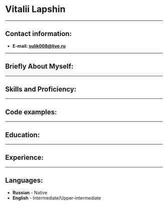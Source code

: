 # **Vitalii Lapshin**

---

## **Contact information:**

- **E-mail: sulik008@live.ru**

---
## **Briefly About Myself:**

---

## **Skills and Proficiency:**

---

## **Code examples:**

---

## **Education:**

---

## **Experience:**
---
## **Languages:**

- **Russian** - Native
- **English** - Intermediate/Upper-intermediate
